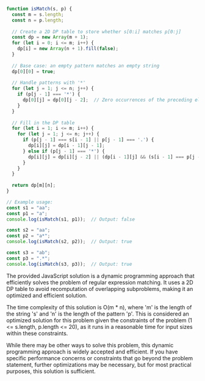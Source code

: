 ```js
function isMatch(s, p) {
  const m = s.length;
  const n = p.length;
  
  // Create a 2D DP table to store whether s[0:i] matches p[0:j]
  const dp = new Array(m + 1);
  for (let i = 0; i <= m; i++) {
    dp[i] = new Array(n + 1).fill(false);
  }
  
  // Base case: an empty pattern matches an empty string
  dp[0][0] = true;
  
  // Handle patterns with '*'
  for (let j = 1; j <= n; j++) {
    if (p[j - 1] === '*') {
      dp[0][j] = dp[0][j - 2];  // Zero occurrences of the preceding element
    }
  }
  
  // Fill in the DP table
  for (let i = 1; i <= m; i++) {
    for (let j = 1; j <= n; j++) {
      if (p[j - 1] === s[i - 1] || p[j - 1] === '.') {
        dp[i][j] = dp[i - 1][j - 1];
      } else if (p[j - 1] === '*') {
        dp[i][j] = dp[i][j - 2] || (dp[i - 1][j] && (s[i - 1] === p[j - 2] || p[j - 2] === '.'));
      }
    }
  }
  
  return dp[m][n];
}

// Example usage:
const s1 = "aa";
const p1 = "a";
console.log(isMatch(s1, p1));  // Output: false

const s2 = "aa";
const p2 = "a*";
console.log(isMatch(s2, p2));  // Output: true

const s3 = "ab";
const p3 = ".*";
console.log(isMatch(s3, p3));  // Output: true
```

The provided JavaScript solution is a dynamic programming approach that efficiently solves the problem of regular expression matching. It uses a 2D DP table to avoid recomputation of overlapping subproblems, making it an optimized and efficient solution.

The time complexity of this solution is O(m * n), where 'm' is the length of the string 's' and 'n' is the length of the pattern 'p'. This is considered an optimized solution for this problem given the constraints of the problem (1 <= s.length, p.length <= 20), as it runs in a reasonable time for input sizes within these constraints.

While there may be other ways to solve this problem, this dynamic programming approach is widely accepted and efficient. If you have specific performance concerns or constraints that go beyond the problem statement, further optimizations may be necessary, but for most practical purposes, this solution is sufficient.
